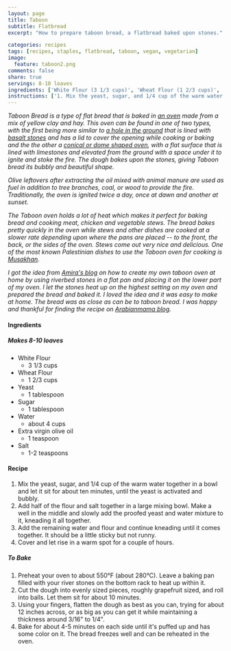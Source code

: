 ```yaml
---
layout: page
title: Taboon
subtitle: Flatbread
excerpt: "How to prepare taboon bread, a flatbread baked upon stones."

categories: recipes
tags: [recipes, staples, flatbread, taboon, vegan, vegetarian]
image:
  feature: taboon2.png
comments: false
share: true
servings: 8-10 loaves 
ingredients: ['White Flour (3 1/3 cups)', 'Wheat Flour (1 2/3 cups)', 'Yeast (1 tablespoon)', 'Sugar (1 tablespoon)', 'Water (about 4 cups)', 'Extra virgin olive oil (1 teaspoon)', 'Salt (1-2 teaspoons)']
instructions: ['1. Mix the yeast, sugar, and 1/4 cup of the warm water together in a bowl and let it sit for about ten minutes, until the yeast is activated and bubbly.', '2. Add half of the flour and salt together in a large mixing bowl. Make a well in the middle and slowly add the proofed yeast and water mixture to it, kneading it all together.', '3. Add the remaining water and flour and continue kneading until it comes together. It should be a little sticky but not runny.', '4. Cover and let rise in a warm spot for a couple of hours.', '##### To Bake', '1. Preheat your oven to about 550\xc2\xb0F (about 280\xc2\xb0C). Leave a baking pan filled with your river stones on the bottom rack to heat up within it. ', '2. Cut the dough into evenly sized pieces, roughly grapefruit sized, and roll into balls. Let them sit for about 10 minutes.', '3. Using your fingers, flatten the dough as best as you can, trying for about 12 inches across, or as big as you can get it while maintaining a thickness around 3/16" to 1/4".', "4. Bake for about 4-5 minutes on each side until it's puffed up and has some color on it. The bread freezes well and can be reheated in the oven. "]
---
```


*Taboon Bread is a type of flat bread that is baked in [an oven](http://en.wikipedia.org/wiki/Tabun_oven) made from a mix of yellow clay and hay. This oven can be found in one of two types, with the first being more similar to [a hole in the ground](https://www.youtube.com/watch?v=HbkuCtqY5Cs) that is lined with [basalt stones](https://www.youtube.com/watch?v=9VHj4UNNG0k) and has a lid to cover the opening while cooking or baking and the the other a [conical or dome shaped oven](https://www.youtube.com/watch?v=cvO8SZi_CEs), with a flat surface that is lined with limestones and elevated from the ground with a space under it to ignite and stoke the fire. The dough bakes upon the stones, giving Taboon bread its bubbly and beautiful shape.*

*Olive leftovers after extracting the oil mixed with animal manure are used as fuel in addition to tree branches, coal, or wood to provide the fire. Traditionally, the oven is ignited twice a day, once at dawn and another at sunset.*

*The Taboon oven holds a lot of heat which makes it perfect for baking bread and cooking meat, chicken and vegetable stews. The bread bakes pretty quickly in the oven while stews and other dishes are cooked at a slower rate depending upon where the pans are placed -- to the front, the back, or the sides of the oven. Stews come out very nice and delicious. One of the most known Palestinian dishes to use the Taboon oven for cooking is [Musakhan](/recipes/musakhan/).*

*I got the idea from [Amira's blog](http://arabianmama.com/2013/03/31/palestinian-taboon-bread/) on how to create my own taboon oven at home by using riverbed stones in a flat pan and placing it on the lower part of my oven. I let the stones heat up on the highest setting on my oven and prepared the bread and baked it. I loved the idea and it was easy to make at home. The bread was as close as can be to taboon bread. I was happy and thankful for finding the recipe on [Arabianmama blog](http://arabianmama.com/).*

#### Ingredients

##### Makes 8-10 loaves 

* White Flour
    - 3 1/3 cups
* Wheat Flour
    - 1 2/3 cups
* Yeast
    - 1 tablespoon
* Sugar
    - 1 tablespoon
* Water
    - about 4 cups
* Extra virgin olive oil
    - 1 teaspoon
* Salt
    - 1-2 teaspoons

#### Recipe

1. Mix the yeast, sugar, and 1/4 cup of the warm water together in a bowl and let it sit for about ten minutes, until the yeast is activated and bubbly.
2. Add half of the flour and salt together in a large mixing bowl. Make a well in the middle and slowly add the proofed yeast and water mixture to it, kneading it all together.
3. Add the remaining water and flour and continue kneading until it comes together. It should be a little sticky but not runny.
4. Cover and let rise in a warm spot for a couple of hours.

##### To Bake

1. Preheat your oven to about 550°F (about 280°C). Leave a baking pan filled with your river stones on the bottom rack to heat up within it. 
2. Cut the dough into evenly sized pieces, roughly grapefruit sized, and roll into balls. Let them sit for about 10 minutes.
3. Using your fingers, flatten the dough as best as you can, trying for about 12 inches across, or as big as you can get it while maintaining a thickness around 3/16" to 1/4".
4. Bake for about 4-5 minutes on each side until it's puffed up and has some color on it. The bread freezes well and can be reheated in the oven. 
